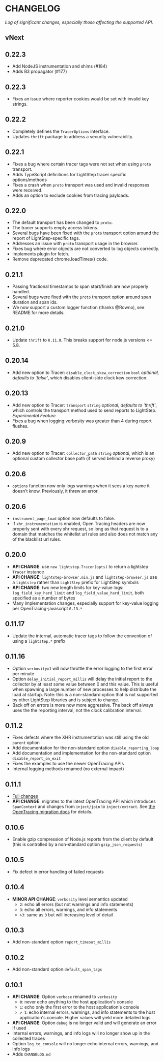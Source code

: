 # CHANGELOG

*Log of significant changes, especially those affecting the supported API.*

## vNext

## 0.22.3

* Add NodeJS instrumentation and shims (#184)
* Adds B3 propagator (#177)

## 0.22.3
* Fixes an issue where reporter cookies would be set with invalid key strings.

## 0.22.2
* Completely defines the `TracerOptions` interface.
* Updates `thrift` package to address a security vulnerability.

## 0.22.1
* Fixes a bug where certain tracer tags were not set when using `proto` transport.
* Adds TypeScript definitions for LightStep tracer specific options/methods
* Fixes a crash when `proto` transport was used and invalid responses were received.
* Adds an option to exclude cookies from tracing payloads.

## 0.22.0

* The default transport has been changed to `proto`.
* The tracer supports empty access tokens.
* Several bugs have been fixed with the `proto` transport option around the report of LightStep-specific tags.
* Addresses an issue with `proto` transport usage in the browser.
* Fixes bug where error objects are not converted to log objects correctly.
* Implements plugin for fetch.
* Remove deprecated chrome.loadTimes() code.

## 0.21.1

* Passing fractional timestamps to span start/finish are now properly handled.
* Several bugs were fixed with the `proto` transport option around span duration and span ids.
* We now support a custom logger function (thanks @Rowno), see README for more details.

## 0.21.0

* Update `thrift` to `0.11.0`. This breaks support for node.js versions <= 5.8.

## 0.20.14

* Add new option to Tracer: `disable_clock_skew_correction` `bool` *optional, defaults to 'false'*, which disables client-side clock kew correction.

## 0.20.13

* Add new option to Tracer: `transport` `string` *optional, defaults to 'thrift'*, which controls the transport method used to send reports to LightStep. *Experimental Feature*
* Fixes a bug when logging verbosity was greater than 4 during report flushes.

## 0.20.9

* Add new option to Tracer: `collector_path` `string` *optional*, which is an optional custom collector base path (if served behind a reverse proxy)

## 0.20.6

* `options` function now only logs warnings when it sees a key name it doesn't know. Previously, it threw an error.

## 0.20.6

* `instrument_page_load` option now defaults to false.
* If `xhr_instrumentation` is enabled, Open Tracing headers are now properly sent with every xhr request, so long as that request is to a domain that matches the whitelist url rules and also does not match any of the blacklist url rules.

## 0.20.0

* **API CHANGE**: use `new lightstep.Tracer(opts)` to return a lightstep `Tracer` instance
* **API CHANGE**: `lightstep-browser.min.js` and `lightstep-browser.js` use a `lightstep` rather than `LightStep` prefix for LightStep symbols
* **API CHANGE**: two new length limits for key-value logs: `log_field_key_hard_limit` and `log_field_value_hard_limit`, both specified as a number of bytes
* Many implementation changes, especially support for key-value logging per OpenTracing-javascript `0.13.*`

## 0.11.17

* Update the internal, automatic tracer tags to follow the convention of using a `lightstep.*` prefix

## 0.11.16

* Option `verbosity=1` will now throttle the error logging to the first error per minute
* Option `delay_initial_report_millis` will delay the initial report to the collector by at least some value between 0 and this value. This is useful when spawning a large number of new processes to help distribute the load at startup. Note: this is a non-standard option that is not supported by other LightStep libraries and is subject to change.
* Back off on errors is more now more aggressive. The back off always uses the the reporting interval, not the clock calibration interval.

## 0.11.2

* Fixes defects where the XHR instrumentation was still using the old `parent` option
* Add documentation for the non-standard option `disable_reporting_loop`
* Add documentation and implementation for the non-standard option `disable_report_on_exit`
* Fixes the examples to use the newer OpenTracing APIs
* Internal logging methods renamed (no external impact)

## 0.11.1

* [Full changes](https://github.com/lightstep/lightstep-tracer-javascript/compare/v0.10.6...v0.11.1)
* **API CHANGE**: migrates to the latest OpenTracing API which introduces `SpanContext` and changes from `inject/join` to `inject/extract`. See [the OpenTracing migration docs](https://github.com/opentracing/opentracing-javascript#v09x-to-v010x) for details.

## 0.10.6

* Enable gzip compression of Node.js reports from the client by default (this is controlled by a non-standard option `gzip_json_requests`)

## 0.10.5

* Fix defect in error handling of failed requests

## 0.10.4

* **MINOR API CHANGE**: `verbosity` level semantics updated
    * `2`: echo all errors (but not warnings and info statements)
    * `3`: echo all errors, warnings, and info statements
    * `>3`: same as `3` but will increasing level of detail

## 0.10.3

* Add non-standard option `report_timeout_millis`

## 0.10.2

* Add non-standard option `default_span_tags`

## 0.10.1

* **API CHANGE**: Option `verbose` renamed to `verbosity`
    * `0`: never echo anything to the host application's console
    * `1`: echo only the first error to the host application's console
    * `> 1`: echo internal errors, warnings, and info statements to the host application's console. Higher values will yield more detailed logs
* **API CHANGE**: Option `debug` is no longer valid and will generate an error if used
* Internal errors, warnings, and info logs will no longer show up in the collected traces
* Option `log_to_console` will no longer echo internal errors, warnings, and info logs
* Adds `CHANGELOG.md`
